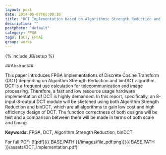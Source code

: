 ```yaml
---
layout: post
date: 2014-05-07T00:00:10
title: "DCT Implementation based on Algorithmic Strength Reduction and binDCT Algorithm"
description: ""
postphoto: "default"
category: FPGA
tags: [DCT, FPGA]
group: works
---
```

{% include JB/setup %}

##Abstract##

This paper introduces FPGA implementations of Discrete Cosine Transform (DCT) depending on Algorithm Strength Reduction and binDCT algorithm. DCT is a frequent use calculation for telecommunication and image processing. Therefore, a fast and low resource usage hardware implementation of DCT is highly demanded. In this report, specifically, an 8-input-8-output DCT module will be sketched using both Algorithm Strength Reduction and binDCT, which are all algorithms to gain low cost and high efficiency design of DCT. The function correctness of both designs will be test and a comparison between them will be made in terms of both scale and timing.

**Keywords:** FPGA, DCT, Algorithm Strength Reduction, binDCT

For full PDF: [![pdf]({{ BASE.PATH }}/images/file_pdf.png)]({{ BASE.PATH }}/assets/DCT_Implementation.pdf)
